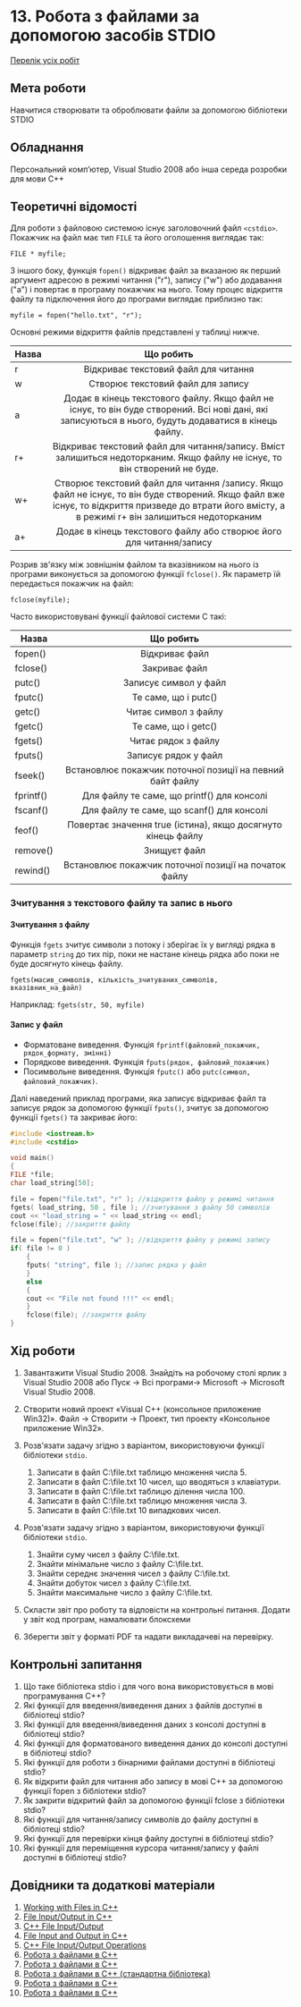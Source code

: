 # 13. Робота з файлами за допомогою засобів STDIO

[Перелік усіх робіт](../README.md)

## Мета роботи 

Навчитися створювати та оброблювати файли за допомогою бібліотеки STDIO

## Обладнання

Персональний комп’ютер, Visual Studio 2008 або інша середа розробки для мови C++


## Теоретичні відомості

Для роботи з файловою системою існує заголовочний файл `<cstdio>`. Покажчик на файл має тип `FILE` та його оголошення виглядає так:

`FILE * myfile;`

З іншого боку, функція `fopen()` відкриває файл за вказаною як перший аргумент адресою в режимі читання ("r"), запису ("w") або додавання ("a") і повертає в програму покажчик на нього. Тому процес відкриття файлу та підключення його до програми виглядає приблизно так: 

`myfile = fopen("hello.txt", "r");`

Основні режими відкриття файлів представлені у таблиці нижче.           

| Назва |                                                                                             Що робить                                                                                              |
| ----- | :------------------------------------------------------------------------------------------------------------------------------------------------------------------------------------------------: |
| r     |                                                                                Відкриває текстовий файл для читання                                                                                |
| w     |                                                                                 Створює текстовий файл для запису                                                                                  |
| a     |                       Додає в кінець текстового файлу. Якщо файл не існує, то він буде створений. Всі нові дані, які записуються в нього, будуть додаватися в кінець файлу.                        |
| r+    |                                    Відкриває  текстовий файл для читання/запису. Вміст залишиться недоторканим. Якщо файлу не існує, то він створений не буде.                                     |
| w+    | Створює текстовий файл для читання /запису. Якщо файл не існує, то він буде створений. Якщо файл вже існує, то відкриття призведе до втрати його вмісту, а в режимі r+ він залишиться недоторканим |
| a+    |                                                                Додає в кінець текстового файлу або створює його для читання/запису                                                                 |

Розрив зв'язку між зовнішнім файлом та вказівником на нього із програми виконується за допомогою функції `fclose()`. Як параметр їй передається покажчик на файл:

`fclose(myfile);`

Часто використовувані функції файлової системи С такі:

| Назва     |                          Що робить                           |
| --------- | :----------------------------------------------------------: |
| fopen()   |                        Відкриває файл                        |
| fclose()  |                        Закриває файл                         |
| putc()    |                    Записує  символ у файл                    |
| fputc()   |                     Те саме, що і putc()                     |
| getc()    |                     Читає символ з файлу                     |
| fgetc()   |                     Те саме, що і getc()                     |
| fgets()   |                     Читає рядок з файлу                      |
| fputs()   |                    Записує  рядок у файл                     |
| fseek()   |  Встановлює  покажчик поточної позиції на певний байт файлу  |
| fprintf() |          Для файлу те саме, що printf() для консолі          |
| fscanf()  |          Для файлу те саме, що scanf() для консолі           |
| feof()    | Повертає значення true (істина), якщо досягнуто кінець файлу |
| remove()  |                         Знищуєт файл                         |
| rewind()  |    Встановлює  покажчик поточної позиції на початок файлу    |


### Зчитування з текстового файлу та запис в нього

#### Зчитування з файлу

Функція `fgets` зчитує символи з потоку і зберігає їх у вигляді рядка в параметр `string` до тих пір, поки не настане кінець рядка або поки не буде досягнуто кінець файлу.

`fgets(масив_символів, кількість_зчитуваних_символів, вказівник_на_файл)`

Наприклад: `fgets(str, 50, myfile)`

#### Запис у файл

* Форматоване виведення. Функція `fprintf(файловий_покажчик, рядок_формату, змінні)`
* Порядкове виведення. Функція `fputs(рядок, файловий_покажчик)`
* Посимвольне виведення. Функція `fputc()` або `putc(символ, файловий_покажчик)`.

Далі наведений приклад програми, яка записує відкриває файл  та записує рядок за допомогою функції `fputs()`, зчитує за допомогою функції `fgets()` та закриває його:

```cpp
#include <iostream.h>
#include <cstdio>

void main()
{
FILE *file;
char load_string[50];

file = fopen("file.txt", "r" ); //відкриття файлу у режимі читання
fgets( load_string, 50 , file ); //зчитування з файлу 50 символів
cout << "load_string = " << load_string << endl;
fclose(file); //закриття файлу     

file = fopen("file.txt", "w" ); //відкриття файлу у режимі запису
if( file != 0 )
    {
    fputs( "string", file ); //запис рядка у файл
    } 
    else
    {
    cout << "File not found !!!" << endl;
    }
    fclose(file); //закриття файлу 
}
```

## Хід роботи

1. Завантажити Visual Studio 2008. Знайдіть на робочому столі ярлик з Visual Studio 2008 або Пуск → Всі програми→ Microsoft → Microsoft Visual Studio 2008.

2. Створити новий проект «Visual C++ (консольное приложение Win32)». Файл → Cтворити → Проект, тип проекту «Консольное приложение Win32».

3. Розв'язати задачу згідно з варіантом, використовуючи функції бібліотеки `stdio`.

	1. Записати в файл C:\file.txt таблицю множення числа 5.
	2. Записати в файл C:\file.txt 10 чисел, що вводяться з клавіатури.
	3. Записати в файл C:\file.txt таблицю ділення числа 100.
	4. Записати в файл C:\file.txt таблицю множення числа 3.
	5. Записати в файл C:\file.txt 10 випадкових чисел.
   
4. Розв'язати задачу згідно з варіантом, використовуючи функції бібліотеки `stdio`.

	1. Знайти суму чисел з файлу C:\file.txt.
	2. Знайти мінімальне число з файлу C:\file.txt.
	3. Знайти середнє значення чисел з файлу C:\file.txt.
	4. Знайти добуток чисел з файлу C:\file.txt.
	5. Знайти максимальне число з файлу C:\file.txt.

5. Скласти звіт про роботу та відповісти на контрольні питання. Додати у звіт код програм, намалювати блоксхеми

6. Зберегти звіт у форматі PDF та надати викладачеві на перевірку.

## Контрольні запитання

1. Що таке бібліотека stdio і для чого вона використовується в мові програмування C++?
2. Які функції для введення/виведення даних з файлів доступні в бібліотеці stdio?
3. Які функції для введення/виведення даних з консолі доступні в бібліотеці stdio?
4. Які функції для форматованого виведення даних до консолі доступні в бібліотеці stdio?
5. Які функції для роботи з бінарними файлами доступні в бібліотеці stdio?
6. Як відкрити файл для читання або запису в мові C++ за допомогою функції fopen з бібліотеки stdio?
7. Як закрити відкритий файл за допомогою функції fclose з бібліотеки stdio?
8. Які функції для читання/запису символів до файлу доступні в бібліотеці stdio?
9. Які функції для перевірки кінця файлу доступні в бібліотеці stdio?
10. Які функції для переміщення курсора читання/запису у файлі доступні в бібліотеці stdio?

## Довідники та додаткові матеріали

1. [Working with Files in C++](https://www.geeksforgeeks.org/working-with-files-in-c-c/)
2. [File Input/Output in C++](https://www.geeksforgeeks.org/file-handling-c-classes/) 
3. [C++ File Input/Output](https://www.w3schools.com/cpp/cpp_files.asp)
4. [File Input and Output in C++](https://www.programiz.com/cpp-programming/files-input-output)
5. [C++ File Input/Output Operations](https://www.javatpoint.com/cpp-file-input-output-operations)
6. [Робота з файлами в С++](https://prog-cpp.blogspot.com/2012/05/blog-post.html)
7. [Робота з файлами в C++](https://studassistent.com/cpp-file/)
8. [Робота з файлами в C++ (стандартна бібліотека)](https://smart-programmer.com.ua/c-file/)
9. [Робота з файлами в C++](https://tocode.ru/curses/cpp-files)
10. [Робота з файлами в C++](https://www.ukrprog.com.ua/kursy-c/20-c-files)

